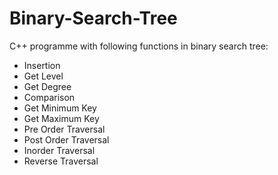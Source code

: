 # Binary-Search-Tree
C++ programme with following functions in binary search tree:
* Insertion
* Get Level
* Get Degree
* Comparison
* Get Minimum Key
* Get Maximum Key
* Pre Order Traversal
* Post Order Traversal
* Inorder Traversal
* Reverse Traversal

